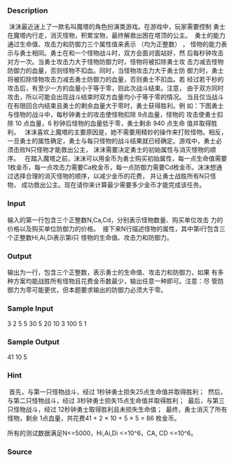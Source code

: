 
### Description
 沫沫最近迷上了一款名叫魔塔的角色扮演类游戏。在游戏中，玩家需要控制
勇士在魔塔内行走，消灭怪物，积累宝物，最终解救出困在塔顶的公主。 
勇士的能力通过生命值、攻击力和防御力三个属性值来表示 （均为正整数） ，
怪物的能力表示与勇士相同。勇士在和一个怪物战斗时，双方会面对面站好，然
后每秒钟攻击对方一次。当勇士攻击力大于怪物防御力时，怪物将被扣除勇士攻
击力减去怪物防御力的血量，否则怪物不扣血。同时，当怪物攻击力大于勇士防
御力时，勇士将被扣除怪物攻击力减去勇士防御力的血量，否则勇士不扣血。若
经过若干秒的攻击后，有至少一方的血量小于等于零，则此次战斗结束。注意，
由于双方同时攻击，所以可能会出现战斗结束时双方血量均小于等于零的情况。
当且仅当战斗在有限回合内结束且勇士的剩余血量大于零时，勇士获得胜利。例
如：下图勇士与怪物的战斗中，每秒钟勇士的攻击使怪物扣除 9点血量，怪物的
攻击使勇士扣除 10 点血量，6 秒钟后怪物的血量低于零，勇士剩余 940 点生命
值并取得胜利。  
沫沫喜欢上魔塔的主要原因是，她不需要用精妙的操作来打败怪物。相反，
一旦勇士的属性确定，勇士与每只怪物的战斗结果就已经确定。游戏中，勇士必
须击败N只怪物才能救出公主， 沫沫需要决定勇士的初始属性与消灭怪物的顺序。  
在踏入魔塔之前，沫沫可以用金币为勇士购买初始属性，每一点生命值需要
1枚金币，每一点攻击力需要Ca枚金币，每一点防御力需要Cd枚金币。沫沫想通
过选择合理的消灭怪物的顺序，以减少金币的花费， 并让勇士战胜所有N只怪物，
成功救出公主。现在请你来计算最少需要多少金币才能完成该任务。 

### Input
输入的第一行包含三个正整数N,Ca,Cd，分别表示怪物数量、购买单位攻击
力的价格以及购买单位防御力的价格。 
接下来N行描述怪物的属性，其中第i行包含三个正整数Hi,Ai,Di表示第i只
怪物的生命值、攻击力和防御力。 

### Output
输出为一行，包含三个正整数，表示勇士的生命值、攻击力和防御力，如果
有多种方案均能战胜所有怪物且花费金币数最少，输出任意一种即可。注意：尽
管防御力为零可能更优，但本题要求输出的防御力必须大于零。 

### Sample Input
3 2 5 
5 30 5 
20 10 3 
100 5 1 
### Sample Output
41 10 5 
### Hint
 首先，与第一只怪物战斗，经过 1秒钟勇士损失25点生命值并取得胜利； 
然后，与第二只怪物战斗，经过 3秒钟勇士损失15点生命值并取得胜利； 
最后，与第三只怪物战斗，经过 12秒钟勇士取得胜利且未损失生命值； 
最终，勇士消灭了所有怪物，剩余 1点血量，共花费41 + 2 × 10 + 5 × 5 = 86
枚金币。 


所有的测试数据满足N<=5000，Hi,Ai,Di <=10^6，CA, CD <=10^6。
 
### Source
